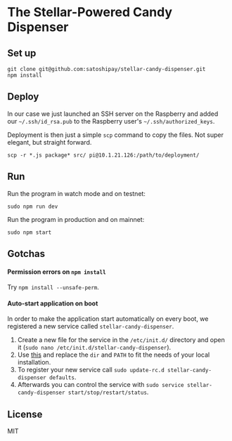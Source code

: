 # The Stellar-Powered Candy Dispenser

## Set up

```
git clone git@github.com:satoshipay/stellar-candy-dispenser.git
npm install
```

## Deploy

In our case we just launched an SSH server on the Raspberry and added our `~/.ssh/id_rsa.pub` to the Raspberry user's `~/.ssh/authorized_keys`.

Deployment is then just a simple `scp` command to copy the files. Not super elegant, but straight forward.

```
scp -r *.js package* src/ pi@10.1.21.126:/path/to/deployment/
```

## Run

Run the program in watch mode and on testnet:

```
sudo npm run dev
```

Run the program in production and on mainnet:

```
sudo npm start
```

## Gotchas

#### Permission errors on `npm install`

Try `npm install --unsafe-perm`.

#### Auto-start application on boot
In order to make the application start automatically on every boot, we registered a new service called `stellar-candy-dispenser`.

1. Create a new file for the service in the `/etc/init.d/` directory and open it (`sudo nano /etc/init.d/stellar-candy-dispenser`).
2. Use [this](etc/init.d/stellar-candy-dispenser) and replace the `dir` and `PATH` to fit the needs of your local installation.
3. To register your new service call `sudo update-rc.d stellar-candy-dispenser defaults`.
4. Afterwards you can control the service with `sudo service stellar-candy-dispenser start/stop/restart/status`.

## License

MIT
